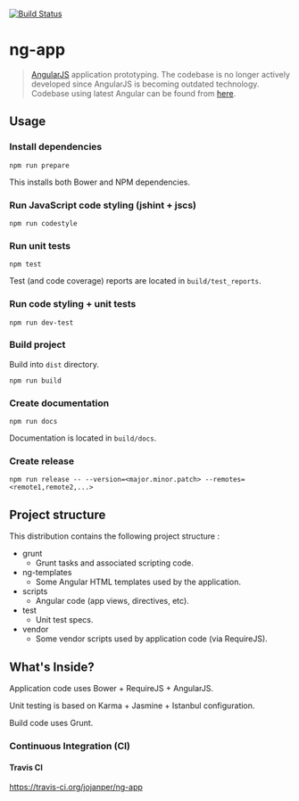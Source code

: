 [![Build Status](https://travis-ci.org/jojanper/ng-app.svg?branch=master)](https://travis-ci.org/jojanper/ng-app)

# ng-app
> [AngularJS](https://angularjs.org/) application prototyping. The codebase is no longer actively developed since AngularJS is becoming
outdated technology. Codebase using latest Angular can be found from [here](https://github.com/jojanper/angular-app).

## Usage

### Install dependencies
```
npm run prepare
```

This installs both Bower and NPM dependencies.

### Run JavaScript code styling (jshint + jscs)
```
npm run codestyle
```

### Run unit tests
```
npm test
```

Test (and code coverage) reports are located in `build/test_reports`.

### Run code styling + unit tests
```
npm run dev-test
```

### Build project
Build into `dist` directory.
```
npm run build
```

### Create documentation
```
npm run docs
```

Documentation is located in `build/docs`.

### Create release
```
npm run release -- --version=<major.minor.patch> --remotes=<remote1,remote2,...>
```

## Project structure
This distribution contains the following project structure :

* grunt
    * Grunt tasks and associated scripting code.
* ng-templates
    * Some Angular HTML templates used by the application.
* scripts
    * Angular code (app views, directives, etc).
* test
    * Unit test specs.
* vendor
    * Some vendor scripts used by application code (via RequireJS).

## What's Inside?

Application code uses Bower + RequireJS + AngularJS.

Unit testing is based on Karma + Jasmine + Istanbul configuration.

Build code uses Grunt.

### Continuous Integration (CI)

#### Travis CI
https://travis-ci.org/jojanper/ng-app

